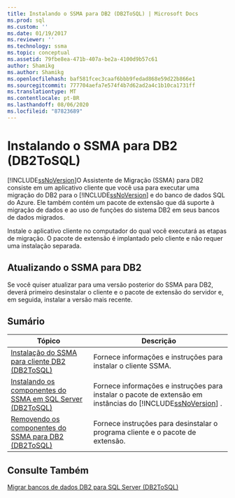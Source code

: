 ```yaml
---
title: Instalando o SSMA para DB2 (DB2ToSQL) | Microsoft Docs
ms.prod: sql
ms.custom: ''
ms.date: 01/19/2017
ms.reviewer: ''
ms.technology: ssma
ms.topic: conceptual
ms.assetid: 79fbe8ea-471b-407a-be2a-4100d9b57c61
author: Shamikg
ms.author: Shamikg
ms.openlocfilehash: baf581fcec3caaf6bbb9fedad868e59d22b866e1
ms.sourcegitcommit: 777704aefa7e574f4b7d62ad2a4c1b10ca1731ff
ms.translationtype: MT
ms.contentlocale: pt-BR
ms.lasthandoff: 08/06/2020
ms.locfileid: "87823689"
---
```

# <a name="installing-ssma-for-db2-db2tosql"></a>Instalando o SSMA para DB2 (DB2ToSQL)
[!INCLUDE[ssNoVersion](../../includes/ssnoversion-md.md)]O Assistente de Migração (SSMA) para DB2 consiste em um aplicativo cliente que você usa para executar uma migração do DB2 para o [!INCLUDE[ssNoVersion](../../includes/ssnoversion-md.md)] e do banco de dados SQL do Azure. Ele também contém um pacote de extensão que dá suporte à migração de dados e ao uso de funções do sistema DB2 em seus bancos de dados migrados.  
  
Instale o aplicativo cliente no computador do qual você executará as etapas de migração. O pacote de extensão é implantado pelo cliente e não requer uma instalação separada.  
  
## <a name="upgrading-ssma-for-db2"></a>Atualizando o SSMA para DB2  
Se você quiser atualizar para uma versão posterior do SSMA para DB2, deverá primeiro desinstalar o cliente e o pacote de extensão do servidor e, em seguida, instalar a versão mais recente.  
  
## <a name="contents"></a>Sumário  
  
|Tópico|Descrição|  
|---------|---------------|  
|[Instalação do SSMA para cliente DB2 &#40;DB2ToSQL&#41;](../../ssma/db2/installing-ssma-for-db2-client-db2tosql.md)|Fornece informações e instruções para instalar o cliente SSMA.|  
|[Instalando os componentes do SSMA em SQL Server &#40;DB2ToSQL&#41;](../../ssma/db2/installing-ssma-components-on-sql-server-db2tosql.md)|Fornece informações e instruções para instalar o pacote de extensão em instâncias do [!INCLUDE[ssNoVersion](../../includes/ssnoversion-md.md)] .|  
|[Removendo os componentes do SSMA para DB2 &#40;DB2ToSQL&#41;](../../ssma/db2/removing-ssma-for-db2-components-db2tosql.md)|Fornece instruções para desinstalar o programa cliente e o pacote de extensão.|  
  
## <a name="see-also"></a>Consulte Também  
[Migrar bancos de dados DB2 para SQL Server &#40;DB2ToSQL&#41;](../../ssma/db2/migrating-db2-databases-to-sql-server-db2tosql.md)  
  
